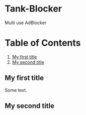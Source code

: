 # Tank-Blocker
Multi use AdBlocker

# Table of Contents

1. [My first title](#my-first-title)
2. [My second title](#my-second-title)
## My first title
Some text.
## My second title
